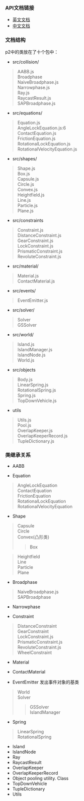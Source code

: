 ### API文档链接
* [英文文档](http://schteppe.github.io/p2.js/docs/)
* [中文文档](http://www.chilemanin.com/p2js/index.html)
### 文档结构
p2中的类放在了十个包中：

 * src/collision/
 > AABB.js<br>
 > Broadphase<br>
 > NaiveBroadphase.js<br>
 > Narrowphase.js<br>
 > Ray.js<br>
 > RaycastResult.js<br>
 > SAPBroadphase.js<br>
 
 * src/equations/
 > Equation.js<br>
 > AngleLockEquation.js:6<br>
 > ContactEquation.js<br>
 > FrictionEquation.js<br>
 > RotationalLockEquation.js<br>
 > RotationalVelocityEquation.js<br>
 
 * src/shapes/
 > Shape.js<br>
 > Box.js<br>
 > Capsule.js<br>
 > Circle.js<br>
 > Convex.js<br>
 > Heightfield.js<br>
 > Line.js<br>
 > Particle.js<br>
 > Plane.js<br>
 
 * src/constraints
 > Constraint.js<br>
 > DistanceConstraint.js<br>
 > GearConstraint.js<br>
 > LockConstraint.js<br>
 > PrismaticConstraint.js<br>
 > RevoluteConstraint.js<br>
 
 *  src/material/
 > Material.js<br>
 > ContactMaterial.js<br>
 
 * src/events/
 > EventEmitter.js<br>
 
 * src/solver/
 > Solver<br>
 > GSSolver<br>
 
 * src/world/
 > Island.js<br>
 > IslandManager.js<br>
 > IslandNode.js<br>
 > World.js<br>
 
 * src/objects
 > Body.js<br>
 > LinearSpring.js<br>
 > RotationalSpring.js<br>
 > Spring.js<br>
 > TopDownVehicle.js<br>
 
 * utils
 > Utils.js<br>
 > Pool.js<br>
 > OverlapKeeper.js<br>
 > OverlapKeeperRecord.js<br>
 > TupleDictionary.js<br>
 

### 类继承关系
* AABB

* Equation
> AngleLockEquation<br>
> ContactEquation<br>
> FrictionEquation<br>
> RotationalLockEquation<br>
> RotationalVelocityEquation<br>

* Shape
> Capsule<br>
> Circle<br>
> Convex(凸形类)<br>
>> Box<br>

> Heightfield<br>
> Line<br>
> Particle<br>
> Plane<br>

* Broadphase
> NaiveBroadphase.js<br>
> SAPBroadphase<br>

* Narrowphase

* Constraint
> DistanceConstraint<br>
> GearConstraint<br>
> LockConstraint.js<br>
> PrismaticConstraint.js<br>
> RevoluteConstraint.js<br>
> WheelConstraint<br>

* Material
* ContactMaterial

* EventEmitter 发出事件对象的基类
> World<br>
> Solver<br>
>> GSSolver<br>
>> IslandManager<br>

* Spring
> LinearSpring<br>
> RotationalSpring<br>

* Island
* IslandNode
* Ray
* RaycastResult
* OverlapKeeper
* OverlapKeeperRecord
* Object pooling utility. Class
* TopDownVehicle
* TupleDictionary
* Utils


